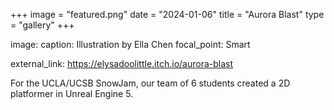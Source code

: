 +++
image = "featured.png"
date = "2024-01-06"
title = "Aurora Blast"
type = "gallery"
+++

image:
  caption: Illustration by Ella Chen
  focal_point: Smart


external_link: https://elysadoolittle.itch.io/aurora-blast


For the UCLA/UCSB SnowJam, our team of 6 students created a 2D platformer in Unreal Engine 5.